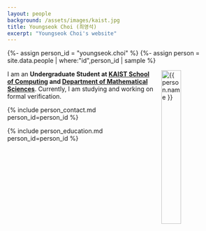 ```yaml
---
layout: people
background: /assets/images/kaist.jpg
title: Youngseok Choi (최영석)
excerpt: "Youngseok Choi's website"
---
```


{%- assign person_id = "youngseok.choi" %}
{%- assign person = site.data.people | where:"id",person_id | sample %}

<img align="right" style="width: 30%; padding-left: 3%;" src="{{ site.baseurl }}/assets/images/people/youngseok.choi.jpg" alt="{{ person.name }}">

I am an **Undergraduate Student at [KAIST School of Computing](https://cs.kaist.ac.kr) and [Department of Mathematical Sciences](https://mathsci.kaist.ac.kr)**.
Currently, I am studying and working on formal verification.

{% include person_contact.md person_id=person_id %}

{% include person_education.md person_id=person_id %}
